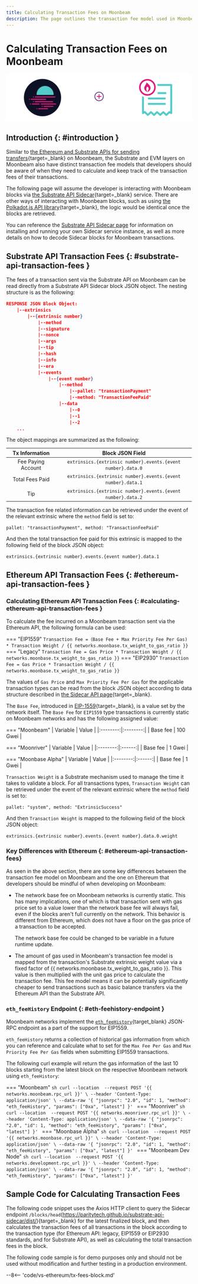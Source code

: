 ```yaml
---
title: Calculating Transaction Fees on Moonbeam
description: The page outlines the transaction fee model used in Moonbeam, and differences with Ethereum that developers should be aware of. 
---
```


# Calculating Transaction Fees on Moonbeam

![Transaction Fees Banner](/images/builders/get-started/eth-compare/tx-fees-banner.png)

## Introduction {: #introduction }

Similar to [the Ethereum and Substrate APIs for sending transfers](/builders/get-started/eth-compare/transfers-api/){target=_blank}  on Moonbeam, the Substrate and EVM layers on Moonbeam also have distinct transaction fee models that developers should be aware of when they need to calculate and keep track of the transaction fees of their transactions. 

The following page will assume the developer is interacting with Moonbeam blocks via [the Substrate API Sidecar](/builders/build/substrate-api/sidecar/){target=_blank} service. There are other ways of interacting with Moonbeam blocks, such as using [the Polkadot.js API library](/builders/build/substrate-api/polkadot-js-api/){target=_blank}, the logic would be identical once the blocks are retrieved. 

You can reference the [Substrate API Sidecar page](/builders/build/substrate-api/sidecar/) for information on installing and running your own Sidecar service instance, as well as more details on how to decode Sidecar blocks for Moonbeam transactions. 

## Substrate API Transaction Fees {: #substrate-api-transaction-fees }

The fees of a transaction sent via the Substrate API on Moonbeam can be read directly from a Substrate API Sidecar block JSON object. The nesting structure is as the following:

```JSON
RESPONSE JSON Block Object:
    |--extrinsics
        |--{extrinsic number}
            |--method
            |--signature
            |--nonce
            |--args
            |--tip           
            |--hash
            |--info
            |--era
            |--events
                |--{event number}
                    |--method
                        |--pallet: "transactionPayment"
                        |--method: "TransactionFeePaid"
                    |--data
                        |--0
                        |--1
                        |--2
    ...

```

The object mappings are summarized as the following:

|     Tx Information      |                           Block JSON Field                            |
|:-----------------------:|:---------------------------------------------------------------------:|
| Fee Paying Account | `extrinsics.{extrinsic number}.events.{event number}.data.0`  |
|  Total Fees Paid  | `extrinsics.{extrinsic number}.events.{event number}.data.1` |
|     Tip      | `extrinsics.{extrinsic number}.events.{event number}.data.2` |

The transaction fee related information can be retrieved under the event of the relevant extrinsic where the `method` field is set to: 

```
pallet: "transactionPayment", method: "TransactionFeePaid" 
```

And then the total transaction fee paid for this extrinsic is mapped to the following field of the block JSON object:

```
extrinsics.{extrinsic number}.events.{event number}.data.1
```

## Ethereum API Transaction Fees {: #ethereum-api-transaction-fees }

### Calculating Ethereum API Transaction Fees {: #calculating-ethereum-api-transaction-fees }

To calculate the fee incurred on a Moonbeam transaction sent via the Ethereum API, the following formula can be used:

=== "EIP1559"
    ```
    Transaction Fee =（Base Fee + Max Priority Fee Per Gas) * Transaction Weight / {{ networks.moonbase.tx_weight_to_gas_ratio }}
    ```
=== "Legacy"
    ```
    Transaction Fee = Gas Price * Transaction Weight / {{ networks.moonbase.tx_weight_to_gas_ratio }}
    ```
=== "EIP2930"
    ```
    Transaction Fee = Gas Price * Transaction Weight / {{ networks.moonbase.tx_weight_to_gas_ratio }}
    ```

The values of `Gas Price` and `Max Priority Fee Per Gas` for the applicable transaction types can be read from the block JSON object according to data structure described in [the Sidecar API page](/builders/build/substrate-api/sidecar/#evm-fields-mapping-in-block-json-object){target=_blank}. 

The `Base Fee`, introduced in [EIP-1559](https://eips.ethereum.org/EIPS/eip-1559){target=_blank}, is a value set by the network itself. The `Base Fee` for `EIP1559` type transactions is currently static on Moonbeam networks and has the following assigned value:

=== "Moonbeam"
    | Variable |  Value   |
    |:--------:|:--------:|
    | Base fee | 100 Gwei |

=== "Moonriver"
    | Variable | Value  |
    |:--------:|:------:|
    | Base fee | 1 Gwei |

=== "Moonbase Alpha"
    | Variable | Value  |
    |:--------:|:------:|
    | Base fee | 1 Gwei |

`Transaction Weight` is a Substrate mechanism used to manage the time it takes to validate a block. For all transactions types, `Transaction Weight` can be retrieved under the event of the relevant extrinsic where the `method` field is set to: 

```
pallet: "system", method: "ExtrinsicSuccess" 
```

And then `Transaction Weight` is mapped to the following field of the block JSON object:

```
extrinsics.{extrinsic number}.events.{event number}.data.0.weight
```

### Key Differences with Ethereum {: #ethereum-api-transaction-fees} 

As seen in the above section, there are some key differences between the transaction fee model on Moonbeam and the one on Ethereum that developers should be mindful of when developing on Moonbeam:

  - The network base fee on Moonbeam networks is currently static. This has many implications, one of which is that transaction sent with gas price set to a value lower than the network base fee will always fail, even if the blocks aren't full currently on the network. This behavior is different from Ethereum, which does not have a floor on the gas price of a transaction to be accepted. 
    
    The network base fee could be changed to be variable in a future runtime update. 

  - The amount of gas used in Moonbeam's transaction fee model is mapped from the transaction's Substrate extrinsic weight value via a fixed factor of {{ networks.moonbase.tx_weight_to_gas_ratio }}. This value is then multiplied with the unit gas price to calculate the transaction fee. This fee model means it can be potentially significantly cheaper to send transactions such as basic balance transfers via the Ethereum API than the Substrate API. 

### `eth_feeHistory` Endpoint {: #eth-feehistory-endpoint }

Moonbeam networks implement the [`eth_feeHistory`](https://docs.alchemy.com/reference/eth-feehistory){target_blank} JSON-RPC endpoint as a part of the support for EIP1559. 

`eth_feeHistory` returns a collection of historical gas information from which you can reference and calculate what to set for the `Max Fee Per Gas` and `Max Priority Fee Per Gas` fields when submitting EIP1559 transactions. 

The following curl example will return the gas information of the last 10 blocks starting from the latest block on the respective Moonbeam network using `eth_feeHistory`:

=== "Moonbeam"
    ```sh
    curl --location 
         --request POST '{{ networks.moonbeam.rpc_url }}' \
         --header 'Content-Type: application/json' \
         --data-raw '{
            "jsonrpc": "2.0",
            "id": 1,
            "method": "eth_feeHistory",
            "params": ["0xa", "latest"]
         }'
    ```
=== "Moonriver"
    ```sh
    curl --location 
         --request POST '{{ networks.moonriver.rpc_url }}' \
         --header 'Content-Type: application/json' \
         --data-raw '{
            "jsonrpc": "2.0",
            "id": 1,
            "method": "eth_feeHistory",
            "params": ["0xa", "latest"]
         }'
    ```
=== "Moonbase Alpha"
    ```sh
    curl --location 
         --request POST '{{ networks.moonbase.rpc_url }}' \
         --header 'Content-Type: application/json' \
         --data-raw '{
            "jsonrpc": "2.0",
            "id": 1,
            "method": "eth_feeHistory",
            "params": ["0xa", "latest"]
         }'
    ```
=== "Moonbeam Dev Node"
    ```sh
    curl --location 
         --request POST '{{ networks.development.rpc_url }}' \
         --header 'Content-Type: application/json' \
         --data-raw '{
            "jsonrpc": "2.0",
            "id": 1,
            "method": "eth_feeHistory",
            "params": ["0xa", "latest"]
         }'
    ```

## Sample Code for Calculating Transaction Fees

The following code snippet uses the Axios HTTP client to query the Sidecar endpoint `/blocks/head`(https://paritytech.github.io/substrate-api-sidecar/dist/){target=_blank} for the latest finalized block, and then calculates the transaction fees of all transactions in the block according to the transaction type (for Ethereum API: legacy, EIP1559 or EIP2930 standards, and for Substrate API), as well as calculating the total transaction fees in the block. 

The following code sample is for demo purposes only and should not be used without modification and further testing in a production environment. 

--8<-- 'code/vs-ethereum/tx-fees-block.md'


